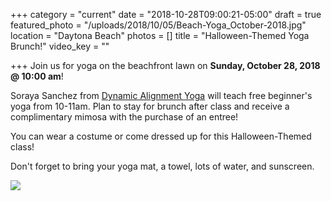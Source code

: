 +++
category = "current"
date = "2018-10-28T09:00:21-05:00"
draft = true
featured_photo = "/uploads/2018/10/05/Beach-Yoga_October-2018.jpg"
location = "Daytona Beach"
photos = []
title = "Halloween-Themed Yoga Brunch!"
video_key = ""

+++
Join us for yoga on the beachfront lawn on **Sunday, October 28, 2018 @ 10:00 am**!

Soraya Sanchez from [Dynamic Alignment Yoga](https://www.facebook.com/DynamicAlignmentYoga/) will teach free beginner's yoga from 10-11am. Plan to stay for brunch after class and receive a complimentary mimosa with the purchase of an entree!

You can wear a costume or come dressed up for this Halloween-Themed class!

Don't forget to bring your yoga mat, a towel, lots of water, and sunscreen.

![](/uploads/2018/10/05/Beach-Yoga_October-2018.jpg)